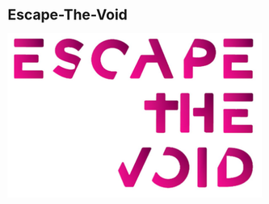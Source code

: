 # Escape-The-Void
[![Guarda il video](assets/ETV.jpg)](https://drive.google.com/file/d/1Lx8VEMUNR3AfcD5ZCAwgweieyD4lokyb/view?usp=drive_link)
